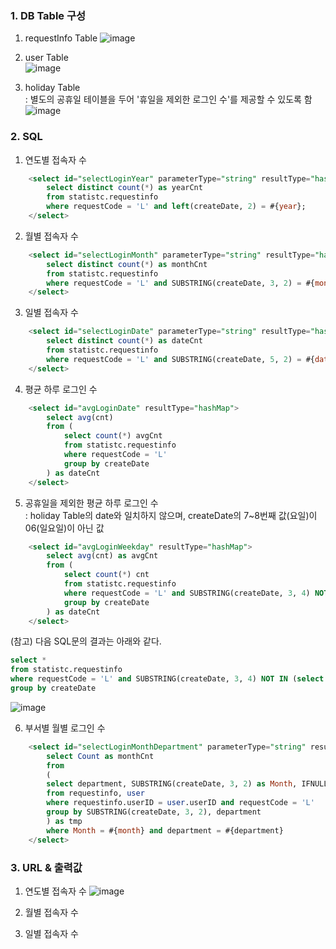 ### 1. DB Table 구성

1. requestInfo Table
![image](https://user-images.githubusercontent.com/75845861/131650901-f14cc095-a047-479d-9ff4-5869923c21fe.png)

2. user Table  
![image](https://user-images.githubusercontent.com/75845861/131637436-e8f092e0-dd78-4997-b619-0160108bc12d.png)

3. holiday Table  
: 별도의 공휴일 테이블을 두어 '휴일을 제외한 로그인 수'를 제공할 수 있도록 함  
![image](https://user-images.githubusercontent.com/75845861/131614208-b18fbc87-0918-4982-ad73-dc7d41b98dce.png)

### 2. SQL
1. 연도별 접속자 수
``` SQL
    <select id="selectLoginYear" parameterType="string" resultType="hashMap">
        select distinct count(*) as yearCnt
        from statistc.requestinfo
        where requestCode = 'L' and left(createDate, 2) = #{year};
    </select>
```
2. 월별 접속자 수
``` SQL
    <select id="selectLoginMonth" parameterType="string" resultType="hashMap">
        select distinct count(*) as monthCnt
        from statistc.requestinfo
        where requestCode = 'L' and SUBSTRING(createDate, 3, 2) = #{month};
    </select>
```
3. 일별 접속자 수
``` SQL
    <select id="selectLoginDate" parameterType="string" resultType="hashMap">
        select distinct count(*) as dateCnt
        from statistc.requestinfo
        where requestCode = 'L' and SUBSTRING(createDate, 5, 2) = #{date};
    </select>
```
4. 평균 하루 로그인 수
``` SQL
    <select id="avgLoginDate" resultType="hashMap">
		select avg(cnt)
		from (
			select count(*) avgCnt
			from statistc.requestinfo
			where requestCode = 'L'
			group by createDate
		) as dateCnt
    </select>
```
5. 공휴일을 제외한 평균 하루 로그인 수  
: holiday Table의 date와 일치하지 않으며, createDate의 7~8번째 값(요일)이 06(일요일)이 아닌 값
``` SQL
    <select id="avgLoginWeekday" resultType="hashMap">
		select avg(cnt) as avgCnt
		from (
			select count(*) cnt
			from statistc.requestinfo
			where requestCode = 'L' and SUBSTRING(createDate, 3, 4) NOT IN (select date from holiday) and SUBSTRING(createDate, 7, 2) != '06'
			group by createDate
		) as dateCnt
    </select>
```  
(참고) 다음 SQL문의 결과는 아래와 같다.  
``` SQL  
select *
from statistc.requestinfo
where requestCode = 'L' and SUBSTRING(createDate, 3, 4) NOT IN (select date from holiday) and SUBSTRING(createDate, 7, 2) != '06'
group by createDate
```
![image](https://user-images.githubusercontent.com/75845861/131650739-4c419003-014b-477f-9d74-b38a1b56792c.png)

6. 부서별 월별 로그인 수
``` SQL
    <select id="selectLoginMonthDepartment" parameterType="string" resultType="hashMap">
		select Count as monthCnt
        from
        (
        select department, SUBSTRING(createDate, 3, 2) as Month, IFNULL(count(*), 0) as Count
		from requestinfo, user
	    where requestinfo.userID = user.userID and requestCode = 'L'
	    group by SUBSTRING(createDate, 3, 2), department
        ) as tmp
        where Month = #{month} and department = #{department}
    </select>
```

### 3. URL & 출력값
1. 연도별 접속자 수
![image](https://user-images.githubusercontent.com/75845861/131642337-dff09b8d-ab89-4492-910b-81502f3a7694.png)

2. 월별 접속자 수

3. 일별 접속자 수
